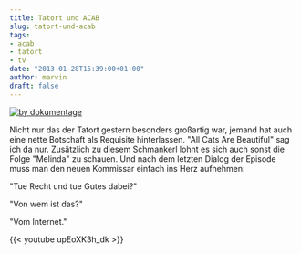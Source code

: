 ```yaml
---
title: Tatort und ACAB
slug: tatort-und-acab
tags:
- acab
- tatort
- tv
date: "2013-01-28T15:39:00+01:00"
author: marvin
draft: false
---
```

[![by dokumentage](/images/tatort.jpeg)](https://twitter.com/dokumentage/status/295641906724085761)

Nicht nur das der Tatort gestern besonders großartig war, jemand hat
auch eine nette Botschaft als Requisite hinterlassen. "All Cats Are
Beautiful" sag ich da nur. Zusätzlich zu diesem Schmankerl lohnt es sich
auch sonst die Folge "Melinda" zu schauen. Und nach dem letzten Dialog
der Episode muss man den neuen Kommissar einfach ins Herz aufnehmen:

"Tue Recht und tue Gutes dabei?"

"Von wem ist das?"

"Vom Internet."

{{< youtube upEoXK3h_dk >}}